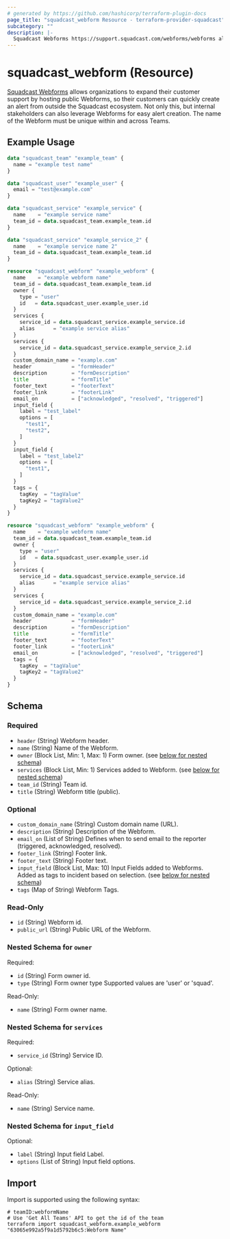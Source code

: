 ```yaml
---
# generated by https://github.com/hashicorp/terraform-plugin-docs
page_title: "squadcast_webform Resource - terraform-provider-squadcast"
subcategory: ""
description: |-
  Squadcast Webforms https://support.squadcast.com/webforms/webforms allows organizations to expand their customer support by hosting public Webforms, so their customers can quickly create an alert from outside the Squadcast ecosystem. Not only this, but internal stakeholders can also leverage Webforms for easy alert creation. The name of the Webform must be unique within and across Teams.
---
```


# squadcast_webform (Resource)

[Squadcast Webforms](https://support.squadcast.com/webforms/webforms) allows organizations to expand their customer support by hosting public Webforms, so their customers can quickly create an alert from outside the Squadcast ecosystem. Not only this, but internal stakeholders can also leverage Webforms for easy alert creation. The name of the Webform must be unique within and across Teams.

## Example Usage

```terraform
data "squadcast_team" "example_team" {
  name = "example test name"
}

data "squadcast_user" "example_user" {
  email = "test@example.com"
}

data "squadcast_service" "example_service" {
  name    = "example service name"
  team_id = data.squadcast_team.example_team.id
}

data "squadcast_service" "example_service_2" {
  name    = "example service name 2"
  team_id = data.squadcast_team.example_team.id
}

resource "squadcast_webform" "example_webform" {
  name    = "example webform name"
  team_id = data.squadcast_team.example_team.id
  owner {
    type = "user"
    id   = data.squadcast_user.example_user.id
  }
  services {
    service_id = data.squadcast_service.example_service.id
    alias      = "example service alias"
  }
  services {
    service_id = data.squadcast_service.example_service_2.id
  }
  custom_domain_name = "example.com"
  header             = "formHeader"
  description        = "formDescription"
  title              = "formTitle"
  footer_text        = "footerText"
  footer_link        = "footerLink"
  email_on           = ["acknowledged", "resolved", "triggered"]
  input_field {
    label = "test_label"
    options = [
      "test1",
      "test2",
    ]
  }
  input_field {
    label = "test_label2"
    options = [
      "test1",
    ]
  }
  tags = {
    tagKey  = "tagValue"
    tagKey2 = "tagValue2"
  }
}

resource "squadcast_webform" "example_webform" {
  name    = "example webform name"
  team_id = data.squadcast_team.example_team.id
  owner {
    type = "user"
    id   = data.squadcast_user.example_user.id
  }
  services {
    service_id = data.squadcast_service.example_service.id
    alias      = "example service alias"
  }
  services {
    service_id = data.squadcast_service.example_service_2.id
  }
  custom_domain_name = "example.com"
  header             = "formHeader"
  description        = "formDescription"
  title              = "formTitle"
  footer_text        = "footerText"
  footer_link        = "footerLink"
  email_on           = ["acknowledged", "resolved", "triggered"]
  tags = {
    tagKey  = "tagValue"
    tagKey2 = "tagValue2"
  }
}
```

<!-- schema generated by tfplugindocs -->
## Schema

### Required

- `header` (String) Webform header.
- `name` (String) Name of the Webform.
- `owner` (Block List, Min: 1, Max: 1) Form owner. (see [below for nested schema](#nestedblock--owner))
- `services` (Block List, Min: 1) Services added to Webform. (see [below for nested schema](#nestedblock--services))
- `team_id` (String) Team id.
- `title` (String) Webform title (public).

### Optional

- `custom_domain_name` (String) Custom domain name (URL).
- `description` (String) Description of the Webform.
- `email_on` (List of String) Defines when to send email to the reporter (triggered, acknowledged, resolved).
- `footer_link` (String) Footer link.
- `footer_text` (String) Footer text.
- `input_field` (Block List, Max: 10) Input Fields added to Webforms. Added as tags to incident based on selection. (see [below for nested schema](#nestedblock--input_field))
- `tags` (Map of String) Webform Tags.

### Read-Only

- `id` (String) Webform id.
- `public_url` (String) Public URL of the Webform.

<a id="nestedblock--owner"></a>
### Nested Schema for `owner`

Required:

- `id` (String) Form owner id.
- `type` (String) Form owner type Supported values are 'user' or 'squad'.

Read-Only:

- `name` (String) Form owner name.


<a id="nestedblock--services"></a>
### Nested Schema for `services`

Required:

- `service_id` (String) Service ID.

Optional:

- `alias` (String) Service alias.

Read-Only:

- `name` (String) Service name.


<a id="nestedblock--input_field"></a>
### Nested Schema for `input_field`

Optional:

- `label` (String) Input field Label.
- `options` (List of String) Input field options.

## Import

Import is supported using the following syntax:

```shell
# teamID:webformName
# Use 'Get All Teams' API to get the id of the team
terraform import squadcast_webform.example_webform "63065e992a5f9a1d5792b6c5:Webform Name"
```
